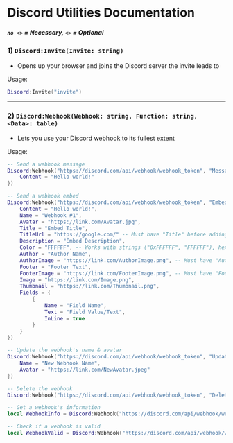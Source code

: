 # Discord Utilities Documentation
##### `no <>` = Necessary, `<>` = Optional

### 1) `Discord:Invite(Invite: string)`
- Opens up your browser and joins the Discord server the invite leads to

Usage:
```lua
Discord:Invite("invite")
```

---

### 2) `Discord:Webhook(Webhook: string, Function: string, <Data>: table)`
- Lets you use your Discord webhook to its fullest extent

Usage:
```lua
-- Send a webhook message
Discord:Webhook("https://discord.com/api/webhook/webhook_token", "Message", {
    Content = "Hello world!"
})

-- Send a webhook embed
Discord:Webhook("https://discord.com/api/webhook/webhook_token", "Embed", {
    Content = "Hello world!",
    Name = "Webhook #1",
    Avatar = "https://link.com/Avatar.jpg",
    Title = "Embed Title",
    TitleUrl = "https://google.com/" -- Must have "Title" before adding this
    Description = "Embed Description",
    Color = "FFFFFF", -- Works with strings ("0xFFFFFF", "FFFFFF"), hexadecimal integers (0xFFFFFF) and Color3 values (Color3.new(1, 1, 1), Color3.fromRGB(255, 255, 255)
    Author = "Author Name",
    AuthorImage = "https://link.com/AuthorImage.png", -- Must have "Author" before adding this
    Footer = "Footer Text",
    FooterImage = "https://link.com/FooterImage.png", -- Must have "Footer" before adding this
    Image = "https://link.com/Image.png",
    Thumbnail = "https://link.com/Thumbnail.png",
    Fields = {
        {
            Name = "Field Name",
            Text = "Field Value/Text",
            InLine = true
        }
    }
})

-- Update the webhook's name & avatar
Discord:Webhook("https://discord.com/api/webhook/webhook_token", "Update", {
    Name = "New Webhook Name",
    Avatar = "https://link.com/NewAvatar.jpeg"
})

-- Delete the webhook
Discord:Webhook("https://discord.com/api/webhook/webhook_token", "Delete")

-- Get a webhook's information
local WebhookInfo = Discord:Webhook("https://discord.com/api/webhook/webhook_token", "Info")

-- Check if a webhook is valid
local WebhookValid = Discord:Webhook("https://discord.com/api/webhook/webhook_token", "Check")
```